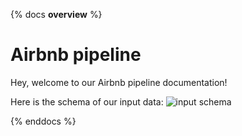 {% docs __overview__ %}

# Airbnb pipeline
Hey, welcome to our Airbnb pipeline documentation!

Here is the schema of our input data:
![input schema](assets/images/input_schema.png)

{% enddocs %}
